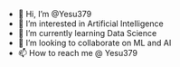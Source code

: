- 👋 Hi, I’m @Yesu379
- 👀 I’m interested in Artificial Intelligence
- 🌱 I’m currently learning Data Science
- 💞️ I’m looking to collaborate on ML and AI
- 📫 How to reach me @ Yesu379

<!---
Yesu379/Yesu379 is a ✨ special ✨ repository because its `README.md` (this file) appears on your GitHub profile.
You can click the Preview link to take a look at your changes.
--->
